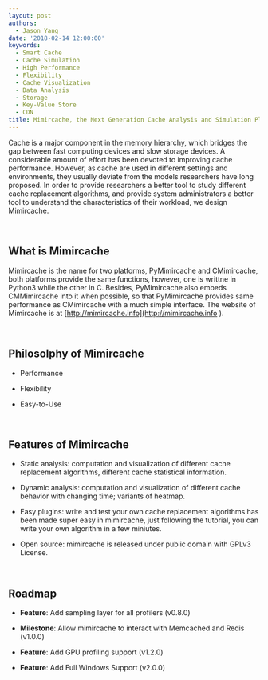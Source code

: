 ```yaml
---
layout: post
authors:
  - Jason Yang
date: '2018-02-14 12:00:00'
keywords:
  - Smart Cache
  - Cache Simulation
  - High Performance
  - Flexibility
  - Cache Visualization
  - Data Analysis
  - Storage
  - Key-Value Store
  - CDN
title: Mimircache, the Next Generation Cache Analysis and Simulation Platform
---
```


Cache is a major component in the memory hierarchy, which bridges the gap
between fast computing devices and slow storage devices. A considerable amount
of effort has been devoted to improving cache performance. However, as cache are
used in different settings and environments, they usually deviate from the
models researchers have long proposed. In order to provide researchers a better
tool to study different cache replacement algorithms, and provide system
administrators a better tool to understand the characteristics of their
workload, we design Mimircache.

 

What is Mimircache 
-------------------

Mimircache is the name for two platforms, PyMimircache and CMimircache, both
platforms provide the same functions, however, one is writtne in Python3 while
the other in C. Besides, PyMimircache also embeds CMMimircache into it when
possible, so that PyMimircache provides same performance as CMimircache with a
much simple interface. The website of Mimircache is at
[http://mimircache.info](http://mimircache.info ).

 

Philosolphy of Mimircache 
--------------------------

-   Performance

-   Flexibility

-   Easy-to-Use

 

Features of Mimircache 
-----------------------

-   Static analysis: computation and visualization of different cache
    replacement algorithms, different cache statistical information.

-   Dynamic analysis: computation and visualization of different cache behavior
    with changing time; variants of heatmap.

-   Easy plugins: write and test your own cache replacement algorithms has been
    made super easy in mimircache, just following the tutorial, you can write
    your own algorithm in a few miniutes.

-   Open source: mimircache is released under public domain with GPLv3 License.

 

Roadmap 
--------

-   **Feature**: Add sampling layer for all profilers (v0.8.0)

-   **Milestone**: Allow mimircache to interact with Memcached and Redis
    (v1.0.0)

-   **Feature**: Add GPU profiling support (v1.2.0)

-   **Feature**: Add Full Windows Support (v2.0.0)  

 

